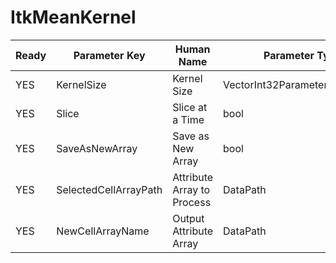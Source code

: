 # ItkMeanKernel

| Ready | Parameter Key | Human Name | Parameter Type | Parameter Class |
|-------|---------------|------------|-----------------|----------------|
| YES | KernelSize | Kernel Size | VectorInt32Parameter::ValueType | VectorInt32Parameter |
| YES | Slice | Slice at a Time | bool | BoolParameter |
| YES | SaveAsNewArray | Save as New Array | bool | BoolParameter |
| YES | SelectedCellArrayPath | Attribute Array to Process | DataPath | ArraySelectionParameter |
| YES | NewCellArrayName | Output Attribute Array | DataPath | ArrayCreationParameter |
